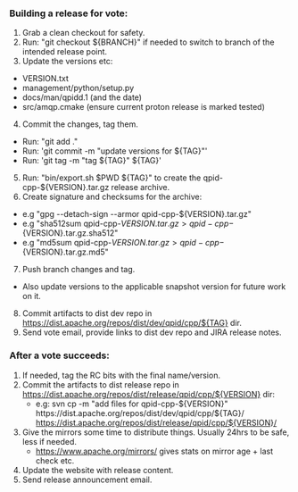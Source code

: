 ### Building a release for vote:

1. Grab a clean checkout for safety.
2. Run: "git checkout ${BRANCH}" if needed to switch to branch of the intended release point.
3. Update the versions etc:
  - VERSION.txt
  - management/python/setup.py
  - docs/man/qpidd.1 (and the date)
  - src/amqp.cmake (ensure current proton release is marked tested)
4. Commit the changes, tag them.
  - Run: "git add ."
  - Run: 'git commit -m "update versions for ${TAG}"'
  - Run: 'git tag -m "tag ${TAG}" ${TAG}'
5. Run: "bin/export.sh $PWD ${TAG}" to create the qpid-cpp-${VERSION}.tar.gz release archive.
6. Create signature and checksums for the archive:
  - e.g "gpg --detach-sign --armor qpid-cpp-${VERSION}.tar.gz"
  - e.g "sha512sum qpid-cpp-${VERSION}.tar.gz > qpid-cpp-${VERSION}.tar.gz.sha512"
  - e.g "md5sum qpid-cpp-${VERSION}.tar.gz > qpid-cpp-${VERSION}.tar.gz.md5"
7. Push branch changes and tag.
  - Also update versions to the applicable snapshot version for future work on it.
8. Commit artifacts to dist dev repo in https://dist.apache.org/repos/dist/dev/qpid/cpp/${TAG} dir.
9. Send vote email, provide links to dist dev repo and JIRA release notes.

### After a vote succeeds:

1. If needed, tag the RC bits with the final name/version.
2. Commit the artifacts to dist release repo in https://dist.apache.org/repos/dist/release/qpid/cpp/${VERSION} dir:
   - e.g: svn cp -m "add files for qpid-cpp-${VERSION}" https://dist.apache.org/repos/dist/dev/qpid/cpp/${TAG}/ https://dist.apache.org/repos/dist/release/qpid/cpp/${VERSION}/
3. Give the mirrors some time to distribute things. Usually 24hrs to be safe, less if needed.
   - https://www.apache.org/mirrors/ gives stats on mirror age + last check etc.
4. Update the website with release content.
5. Send release announcement email.
